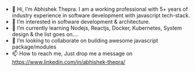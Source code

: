 - 👋 Hi, I’m Abhishek Thepra. I am a working professional with 5+ years of industry experience in software development with javascript tech-stack.
- 👀 I’m interested in software development & architecture.
- 🌱 I’m currently learning Nodejs, Reactjs, Docker, Kubernetes, System design & the list goes on....
- 💞️ I’m looking to collaborate on building awesome javascript package/modules
- 📫 How to reach me, Just drop me a message on https://www.linkedin.com/in/abhishek-thepra/ 

<!---
abhishekthepra7/abhishekthepra7 is a ✨ special ✨ repository because its `README.md` (this file) appears on your GitHub profile.
You can click the Preview link to take a look at your changes.
--->
